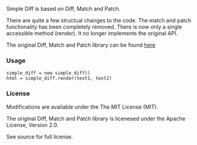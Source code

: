 Simple Diff is based on Diff, Match and Patch.

There are quite a few structual changes to the code. The match and patch functionality has been completely removed. There is now only a single accessible method (render). It no longer implements the original API.

The original Diff, Match and Patch library can be found [here](http://code.google.com/p/google-diff-match-patch/)

### Usage

```
simple_diff = new simple_diff()
html = simple_diff.render(text1, text2)
```

### License


Modifications are available under the The MIT License (MIT). 

The original Diff, Match and Patch library is licenesed under the Apache License, Version 2.0. 

See source for full license.
